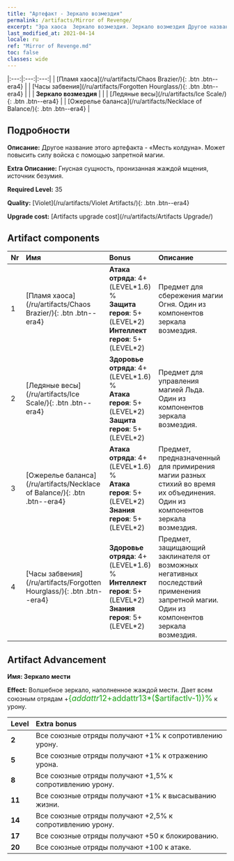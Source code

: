 ```yaml
---
title: "Артефакт - Зеркало возмездия"
permalink: /artifacts/Mirror of Revenge/
excerpt: "Эра хаоса  Зеркало возмездия. Зеркало возмездия Другое название этого артефакта - «Месть колдуна». Может повысить силу войска с помощью запретной магии."
last_modified_at: 2021-04-14
locale: ru
ref: "Mirror of Revenge.md"
toc: false
classes: wide
---
```


  |:---:|:---:|:---:| 
  | [Пламя хаоса](/ru/artifacts/Chaos Brazier/){: .btn .btn--era4} |   | [Часы забвения](/ru/artifacts/Forgotten Hourglass/){: .btn .btn--era4} | 
  |   | **Зеркало возмездия** |  | 
  | [Ледяные весы](/ru/artifacts/Ice Scale/){: .btn .btn--era4} |   | [Ожерелье баланса](/ru/artifacts/Necklace of Balance/){: .btn .btn--era4} | 


## Подробности

 **Описание:** Другое название этого артефакта - «Месть колдуна». Может повысить силу войска с помощью запретной магии.

 **Extra Описание:** Гнусная сущность, пронизанная жаждой мщения, источник безумия.

 **Required Level:** 35

 **Quality:** [Violet](/ru/artifacts/Violet Artifacts/){: .btn .btn--era4}

 **Upgrade cost:** [Artifacts upgrade cost](/ru/artifacts/Artifacts Upgrade/)



## Artifact components

  | Nr |    Имя    |   Bonus | Описание | 
  |:---|:-----------|:--------|:------------| 
  | 1 | [Пламя хаоса](/ru/artifacts/Chaos Brazier/){: .btn .btn--era4} | **Атака отряда**: 4+(LEVEL\*1.6) %<br/>**Защита героя**: 5+(LEVEL\*2)<br/>**Интеллект героя**: 5+(LEVEL\*2) | Предмет для сбережения магии Огня. Один из компонентов зеркала возмездия. | 
  | 2 | [Ледяные весы](/ru/artifacts/Ice Scale/){: .btn .btn--era4} | **Здоровье отряда**: 4+(LEVEL\*1.6) %<br/>**Атака героя**: 5+(LEVEL\*2)<br/>**Защита героя**: 5+(LEVEL\*2) | Предмет для управления магией Льда. Один из компонентов зеркала возмездия. | 
  | 3 | [Ожерелье баланса](/ru/artifacts/Necklace of Balance/){: .btn .btn--era4} | **Атака отряда**: 4+(LEVEL\*1.6) %<br/>**Атака героя**: 5+(LEVEL\*2)<br/>**Знания героя**: 5+(LEVEL\*2) | Предмет, предназначенный для примирения магии разных стихий во время их объединения. Один из компонентов зеркала возмездия. | 
  | 4 | [Часы забвения](/ru/artifacts/Forgotten Hourglass/){: .btn .btn--era4} | **Здоровье отряда**: 4+(LEVEL\*1.6) %<br/>**Интеллект героя**: 5+(LEVEL\*2)<br/>**Знания героя**: 5+(LEVEL\*2) | Предмет, защищающий заклинателя от возможных негативных последствий применения запретной магии. Один из компонентов зеркала возмездия. | 


## Artifact Advancement

 **Имя: Зеркало мести**

 **Effect:** Волшебное зеркало, наполненное жаждой мести. Дает всем союзным отрядам +<span style="color: #1ca216;font-size:18px">{$addattr12+$addattr13*($artifactlv-1)}%</span> к урону.

  |  Level  |    Extra bonus  | 
  |:--------|:----------------| 
  | **2** | Все союзные отряды получают +1% к сопротивлению урону. | 
  | **5** | Все союзные отряды получают +1% к отражению урона. | 
  | **8** | Все союзные отряды получают +1,5% к сопротивлению урону. | 
  | **11** | Все союзные отряды получают +1% к высасыванию жизни. | 
  | **14** | Все союзные отряды получают +2,5% к сопротивлению урону. | 
  | **17** | Все союзные отряды получают +50 к блокированию. | 
  | **20** | Все союзные отряды получают +100 к атаке. | 
